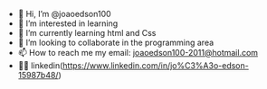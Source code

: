 - 👋 Hi, I’m @joaoedson100
- 👀 I’m interested in learning 
- 🌱 I’m currently learning html and Css
- 💞️ I’m looking to collaborate in the programming area
- 📫 How to reach me my  email: joaoedson100-2011@hotmail.com
- 👨‍🎓 linkedin(https://www.linkedin.com/in/jo%C3%A3o-edson-15987b48/)

<!---
joaoedson100/joaoedson100 is a ✨ special ✨ repository because its `README.md` (this file) appears on your GitHub profile.
You can click the Preview link to take a look at your changes.
---> 

